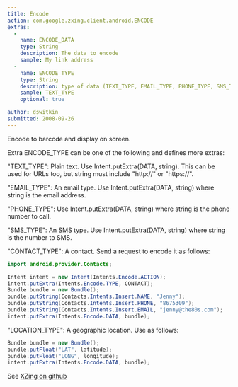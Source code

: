 ```yaml
---
title: Encode
action: com.google.zxing.client.android.ENCODE
extras:
  -
    name: ENCODE_DATA
    type: String
    description: The data to encode
    sample: My link address
  -
    name: ENCODE_TYPE
    type: String
    description: type of data (TEXT_TYPE, EMAIL_TYPE, PHONE_TYPE, SMS_TYPE, CONTACT_TYPE, LOCATION_TYPE)
    sample: TEXT_TYPE
    optional: true

author: dswitkin
submitted: 2008-09-26
---
```


Encode to barcode and display on screen.

Extra ENCODE_TYPE can be one of the following and defines more extras:

"TEXT_TYPE": Plain text. Use Intent.putExtra(DATA, string). This can be used for URLs too, but string must include "http://" or "https://".

"EMAIL_TYPE": An email type. Use Intent.putExtra(DATA, string) where string is the email address.

"PHONE_TYPE": Use Intent.putExtra(DATA, string) where string is the phone number to call.

"SMS_TYPE": An SMS type. Use Intent.putExtra(DATA, string) where string is the number to SMS.

"CONTACT_TYPE": A contact. Send a request to encode it as follows:
```java
import android.provider.Contacts;

Intent intent = new Intent(Intents.Encode.ACTION);
intent.putExtra(Intents.Encode.TYPE, CONTACT);
Bundle bundle = new Bundle();
bundle.putString(Contacts.Intents.Insert.NAME, "Jenny");
bundle.putString(Contacts.Intents.Insert.PHONE, "8675309");
bundle.putString(Contacts.Intents.Insert.EMAIL, "jenny@the80s.com");
intent.putExtra(Intents.Encode.DATA, bundle);
```
"LOCATION_TYPE": A geographic location. Use as follows:
```java
Bundle bundle = new Bundle();
bundle.putFloat("LAT", latitude);
bundle.putFloat("LONG", longitude);
intent.putExtra(Intents.Encode.DATA, bundle);
```
See [XZing on github](https://github.com/zxing/zxing)
